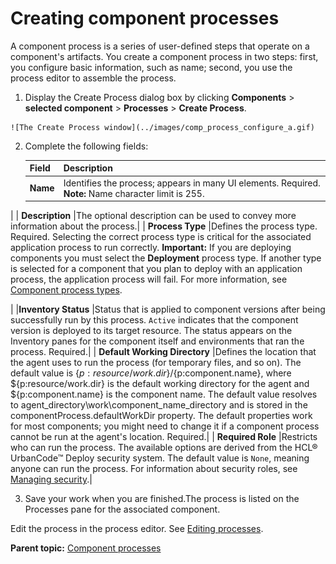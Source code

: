 # Creating component processes

A component process is a series of user-defined steps that operate on a component's artifacts. You create a component process in two steps: first, you configure basic information, such as name; second, you use the process editor to assemble the process.

1.   Display the Create Process dialog box by clicking **Components** \> **selected component** \> **Processes** \> **Create Process**. 

    ![The Create Process window](../images/comp_process_configure_a.gif)

2.  Complete the following fields:

    |Field|Description|
    |-----|-----------|
    | **Name** |Identifies the process; appears in many UI elements. Required. **Note:** Name character limit is 255.

|
    | **Description** |The optional description can be used to convey more information about the process.|
    | **Process Type** |Defines the process type. Required. Selecting the correct process type is critical for the associated application process to run correctly. **Important:** If you are deploying components you must select the **Deployment** process type. If another type is selected for a component that you plan to deploy with an application process, the application process will fail. For more information, see [Component process types](comp_process_types.md).

|
    |**Inventory Status** |Status that is applied to component versions after being successfully run by this process. `Active` indicates that the component version is deployed to its target resource. The status appears on the Inventory panes for the component itself and environments that ran the process. Required.|
    | **Default Working Directory** |Defines the location that the agent uses to run the process \(for temporary files, and so on\). The default value is $\{p:resource/work.dir\}/$\{p:component.name\}, where $\{p:resource/work.dir\} is the default working directory for the agent and $\{p:component.name\} is the component name. The default value resolves to agent\_directory\\work\\component\_name\_directory and is stored in the componentProcess.defaultWorkDir property. The default properties work for most components; you might need to change it if a component process cannot be run at the agent's location. Required.|
    | **Required Role** |Restricts who can run the process. The available options are derived from the HCL® UrbanCode™ Deploy security system. The default value is `None`, meaning anyone can run the process. For information about security roles, see [Managing security](../../com.ibm.udeploy.admin.doc/topics/security_ch.md).|

3.  Save your work when you are finished.The process is listed on the Processes pane for the associated component.

Edit the process in the process editor. See [Editing processes](comp_workflow_edit.md).

**Parent topic:** [Component processes](../topics/intro_component_processes.md)

